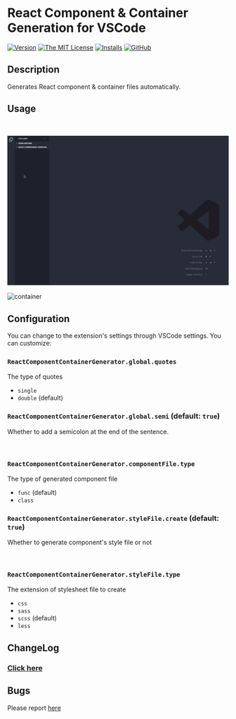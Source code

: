 # React Component & Container Generation for VSCode

[![Version](https://vsmarketplacebadge.apphb.com/version/sh031224.react-component-container-generator.svg)](https://marketplace.visualstudio.com/items?itemName=sh031224.react-component-container-generator)
[![The MIT License](https://flat.badgen.net/badge/license/MIT/orange)](http://opensource.org/licenses/MIT)
[![Installs](https://vsmarketplacebadge.apphb.com/installs/sh031224.react-component-container-generator.svg)](https://marketplace.visualstudio.com/items?itemName=sh031224.react-component-container-generator)
[![GitHub](https://flat.badgen.net/github/release/sh031224/react-component-container-generator)](https://github.com/Sh031224/react-component-container-generator/releases)

## Description

Generates React component & container files automatically.

## Usage

<br />

![component](assets/images/usage_1.gif)

![container](assets/images/usage_2.gif)

## Configuration

You can change to the extension's settings through VSCode settings. You can customize:

### `ReactComponentContainerGenerator.global.quotes`

The type of quotes

- `single`
- `double` (default)

### `ReactComponentContainerGenerator.global.semi` (default: `true`)

Whether to add a semicolon at the end of the sentence.

<br/>

### `ReactComponentContainerGenerator.componentFile.type`

The type of generated component file

- `func` (default)
- `class`

### `ReactComponentContainerGenerator.styleFile.create` (default: `true`)

Whether to generate component's style file or not

<br />

### `ReactComponentContainerGenerator.styleFile.type`

The extension of stylesheet file to create

- `css`
- `sass`
- `scss` (default)
- `less`

## ChangeLog

### [Click here](CHANGELOG.md)

## Bugs

Please report [here](https://github.com/sh031224/react-component-container-generator/issues)
